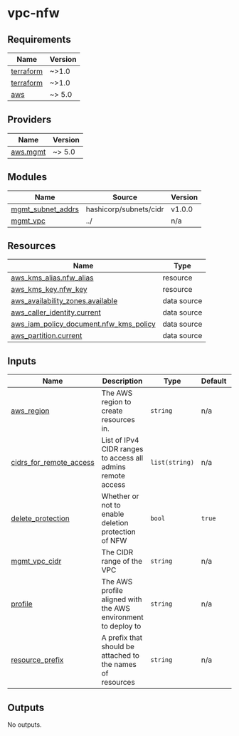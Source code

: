 # vpc-nfw

<!-- BEGINNING OF PRE-COMMIT-TERRAFORM DOCS HOOK -->
## Requirements

| Name | Version |
|------|---------|
| <a name="requirement_terraform"></a> [terraform](#requirement\_terraform) | ~>1.0 |
| <a name="requirement_terraform"></a> [terraform](#requirement\_terraform) | ~>1.0 |
| <a name="requirement_aws"></a> [aws](#requirement\_aws) | ~> 5.0 |

## Providers

| Name | Version |
|------|---------|
| <a name="provider_aws.mgmt"></a> [aws.mgmt](#provider\_aws.mgmt) | ~> 5.0 |

## Modules

| Name | Source | Version |
|------|--------|---------|
| <a name="module_mgmt_subnet_addrs"></a> [mgmt\_subnet\_addrs](#module\_mgmt\_subnet\_addrs) | hashicorp/subnets/cidr | v1.0.0 |
| <a name="module_mgmt_vpc"></a> [mgmt\_vpc](#module\_mgmt\_vpc) | ../ | n/a |

## Resources

| Name | Type |
|------|------|
| [aws_kms_alias.nfw_alias](https://registry.terraform.io/providers/hashicorp/aws/latest/docs/resources/kms_alias) | resource |
| [aws_kms_key.nfw_key](https://registry.terraform.io/providers/hashicorp/aws/latest/docs/resources/kms_key) | resource |
| [aws_availability_zones.available](https://registry.terraform.io/providers/hashicorp/aws/latest/docs/data-sources/availability_zones) | data source |
| [aws_caller_identity.current](https://registry.terraform.io/providers/hashicorp/aws/latest/docs/data-sources/caller_identity) | data source |
| [aws_iam_policy_document.nfw_kms_policy](https://registry.terraform.io/providers/hashicorp/aws/latest/docs/data-sources/iam_policy_document) | data source |
| [aws_partition.current](https://registry.terraform.io/providers/hashicorp/aws/latest/docs/data-sources/partition) | data source |

## Inputs

| Name | Description | Type | Default | Required |
|------|-------------|------|---------|:--------:|
| <a name="input_aws_region"></a> [aws\_region](#input\_aws\_region) | The AWS region to create resources in. | `string` | n/a | yes |
| <a name="input_cidrs_for_remote_access"></a> [cidrs\_for\_remote\_access](#input\_cidrs\_for\_remote\_access) | List of IPv4 CIDR ranges to access all admins remote access | `list(string)` | n/a | yes |
| <a name="input_delete_protection"></a> [delete\_protection](#input\_delete\_protection) | Whether or not to enable deletion protection of NFW | `bool` | `true` | no |
| <a name="input_mgmt_vpc_cidr"></a> [mgmt\_vpc\_cidr](#input\_mgmt\_vpc\_cidr) | The CIDR range of the VPC | `string` | n/a | yes |
| <a name="input_profile"></a> [profile](#input\_profile) | The AWS profile aligned with the AWS environment to deploy to | `string` | n/a | yes |
| <a name="input_resource_prefix"></a> [resource\_prefix](#input\_resource\_prefix) | A prefix that should be attached to the names of resources | `string` | n/a | yes |

## Outputs

No outputs.
<!-- END OF PRE-COMMIT-TERRAFORM DOCS HOOK -->